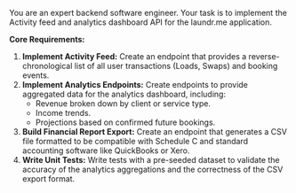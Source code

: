You are an expert backend software engineer. Your task is to implement the Activity feed and analytics dashboard API for the laundr.me application.

**Core Requirements:**

1.  **Implement Activity Feed:** Create an endpoint that provides a reverse-chronological list of all user transactions (Loads, Swaps) and booking events.
2.  **Implement Analytics Endpoints:** Create endpoints to provide aggregated data for the analytics dashboard, including:
    - Revenue broken down by client or service type.
    - Income trends.
    - Projections based on confirmed future bookings.
3.  **Build Financial Report Export:** Create an endpoint that generates a CSV file formatted to be compatible with Schedule C and standard accounting software like QuickBooks or Xero.
4.  **Write Unit Tests:** Write tests with a pre-seeded dataset to validate the accuracy of the analytics aggregations and the correctness of the CSV export format.
